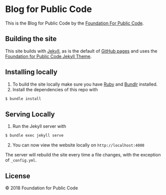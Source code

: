 # Blog for Public Code

This is the Blog for Public Code by the [Foundation For Public Code](https://publiccode.net).

## Building the site

This site builds with [Jekyll](http://jekyllrb.com/), as is the default of [GitHub pages](https://pages.github.com/) and uses the [Foundation for Public Code Jekyll Theme](https://github.com/publiccodenet/jekyll-theme).

## Installing locally

1. To build the site locally make sure you have [Ruby](https://www.ruby-lang.org/en/) and [Bundlr](https://bundler.io/) installed.
2. Install the dependencies of this repo with
```bash
$ bundle install
```

## Serving Locally

1. Run the Jekyll server with
```bash
$ bundle exec jekyll serve
```
2. You can now view the website locally on `http://localhost:4000`

The server will rebuild the site every time a file changes, with the exception of `_config.yml`.

## License

© 2018 Foundation for Public Code
